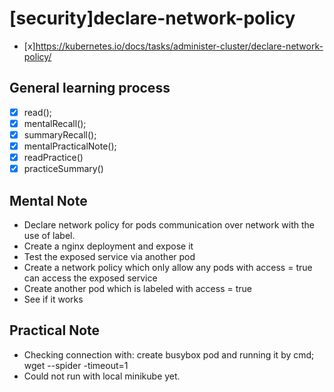 # [security]declare-network-policy 

- [x]https://kubernetes.io/docs/tasks/administer-cluster/declare-network-policy/

 ## General learning process 
 - [x] read();
 - [x] mentalRecall();
 - [x] summaryRecall();
 - [x] mentalPracticalNote();
 - [x] readPractice() 
 - [x] practiceSummary()

 ## Mental Note
  - Declare network policy for pods communication over network with the use of label.
  - Create a nginx deployment and expose it
  - Test the exposed service via another pod
  - Create a network policy which only allow any pods with access = true can access the exposed service
  - Create another pod which is labeled with access = true
  - See if it works

 ## Practical Note
 - Checking connection with: create busybox pod and running it by cmd; wget --spider -timeout=1 
 - Could not run with local minikube yet.
 